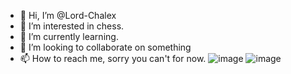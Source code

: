 - 👋 Hi, I’m @Lord-Chalex
- 👀 I’m interested in chess.
- 🌱 I’m currently learning.
- 💞️ I’m looking to collaborate on something
- 📫 How to reach me, sorry you can't for now.
![image](https://github.com/Lord-Chalex/Lord-Chalex/assets/146172598/aae3dc27-06e8-4090-8244-2122023f5cb1)
![image](https://github.com/Lord-Chalex/Lord-Chalex/assets/146172598/d7619233-99a3-4847-a8a7-f41e3855efc3)

<!---
Lord-Chalex/Lord-Chalex is a ✨ special ✨ repository because its `README.md` (this file) appears on your GitHub profile.
You can click the Preview link to take a look at your changes.
--->
